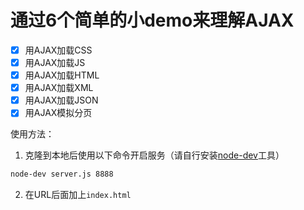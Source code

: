 # 通过6个简单的小demo来理解AJAX

- [x] 用AJAX加载CSS
- [x] 用AJAX加载JS
- [x] 用AJAX加载HTML
- [x] 用AJAX加载XML
- [x] 用AJAX加载JSON
- [x] 用AJAX模拟分页

使用方法：
1. 克隆到本地后使用以下命令开启服务（请自行安装[node-dev](https://github.com/fgnass/node-dev#readme)工具）
```sh
node-dev server.js 8888
```
2. 在URL后面加上`index.html`
